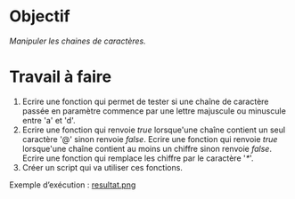 # Objectif
_Manipuler les chaines de caractères._

# Travail à faire
1) Ecrire une fonction qui permet de tester si une chaîne de caractère passée en paramètre commence par une lettre majuscule ou minuscule entre 'a' et 'd'.
2) Ecrire une fonction qui renvoie _true_ lorsque'une chaîne contient un seul caractère '@' sinon renvoie _false_.
Ecrire une fonction qui renvoie _true_ lorsque'une chaîne contient au moins un chiffre sinon renvoie _false_.
Ecrire une fonction qui remplace les chiffre par le caractère '_*_'.
3) Créer un script qui va utiliser ces fonctions.

Exemple d’exécution : 
[resultat.png](resultat.png)
